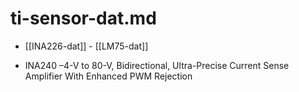 
# ti-sensor-dat.md

- [[INA226-dat]] - [[LM75-dat]]

- INA240 –4-V to 80-V, Bidirectional, Ultra-Precise Current Sense Amplifier With Enhanced PWM Rejection

